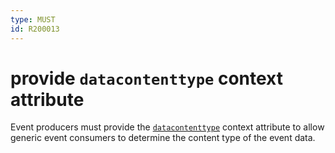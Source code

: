 ```yaml
---
type: MUST
id: R200013
---
```


# provide `datacontenttype` context attribute

Event producers must provide the [`datacontenttype`](https://github.com/cloudevents/spec/blob/main/cloudevents/spec.md#datacontenttype) context attribute to allow generic event consumers to determine the content type of the event data.
